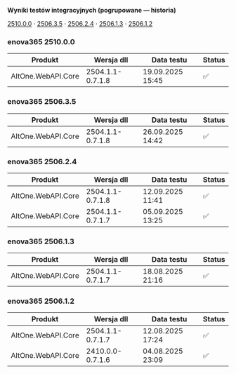 **Wyniki testów integracyjnych (pogrupowane — historia)**

[2510.0.0](#enova365-251000) · [2506.3.5](#enova365-250635) · [2506.2.4](#enova365-250624) · [2506.1.3](#enova365-250613) · [2506.1.2](#enova365-250612)

### enova365 2510.0.0

| Produkt            | Wersja dll       | Data testu       | Status |
|--------------------|------------------|------------------|--------|
| AltOne.WebAPI.Core | 2504.1.1-0.7.1.8 | 19.09.2025 15:45 | ✅      |

### enova365 2506.3.5

| Produkt            | Wersja dll       | Data testu       | Status |
|--------------------|------------------|------------------|--------|
| AltOne.WebAPI.Core | 2504.1.1-0.7.1.8 | 26.09.2025 14:42 | ✅      |

### enova365 2506.2.4

| Produkt            | Wersja dll       | Data testu       | Status |
|--------------------|------------------|------------------|--------|
| AltOne.WebAPI.Core | 2504.1.1-0.7.1.8 | 12.09.2025 11:41 | ✅      |
| AltOne.WebAPI.Core | 2504.1.1-0.7.1.7 | 05.09.2025 13:25 | ✅      |

### enova365 2506.1.3

| Produkt            | Wersja dll       | Data testu       | Status |
|--------------------|------------------|------------------|--------|
| AltOne.WebAPI.Core | 2504.1.1-0.7.1.7 | 18.08.2025 21:16 | ✅      |

### enova365 2506.1.2

| Produkt            | Wersja dll       | Data testu       | Status |
|--------------------|------------------|------------------|--------|
| AltOne.WebAPI.Core | 2504.1.1-0.7.1.7 | 12.08.2025 17:24 | ✅      |
| AltOne.WebAPI.Core | 2410.0.0-0.7.1.6 | 04.08.2025 23:09 | ✅      |

